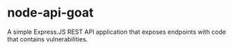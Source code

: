 # node-api-goat 
A simple Express.JS REST API application that exposes endpoints with code that contains vulnerabilities.
